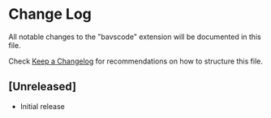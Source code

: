# Change Log

All notable changes to the "bavscode" extension will be documented in this file.

Check [Keep a Changelog](http://keepachangelog.com/) for recommendations on how to structure this file.

## [Unreleased]

- Initial release